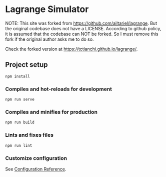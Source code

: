 # Lagrange Simulator

NOTE: This site was forked from https://github.com/ailtariel/lagrange. But the original codebase does not have a LICENSE. According to github policy, it is assumed that the codebase can NOT be forked. So I must remove this fork if the original author asks me to do so.

Check the forked version at https://tctianchi.github.io/lagrange/.

## Project setup
```
npm install
```

### Compiles and hot-reloads for development
```
npm run serve
```

### Compiles and minifies for production
```
npm run build
```

### Lints and fixes files
```
npm run lint
```

### Customize configuration
See [Configuration Reference](https://cli.vuejs.org/config/).
